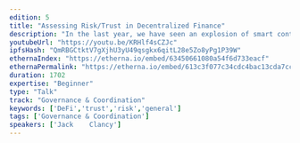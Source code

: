 ```yaml
---
edition: 5
title: "Assessing Risk/Trust in Decentralized Finance"
description: "In the last year, we have seen an explosion of smart contract based lending/borrowing, which has become the biggest sub-category of DeFi by far. But not all lending protocols are created equal. Different protocols have different risk/reward profiles, and comparing their rates are often apples to oranges comparisons. I would like to present a model I have been developing to assess the risk of different decentralized lending protocols that takes into account elements of both smart contract risk and liquidity risk. This model will be consumer facing, and will attempt to better inform protocol's users as they make important financial decisions. If we want people to be their own bank, we will need to provide tools akin to what current banks have when making financial decisions."
youtubeUrl: "https://youtu.be/KRHlf4sCZJc"
ipfsHash: "QmRBGCtktV7gXjhU3yU49qsgkx6qitL28e5Zo8yPg1P39W"
ethernaIndex: "https://etherna.io/embed/63450661080a54f6d733eacf"
ethernaPermalink: "https://etherna.io/embed/613c3f077c34cdc4bac13cda7cccb33121b7dcdc924d51ba93c72ec634c89028"
duration: 1702
expertise: "Beginner"
type: "Talk"
track: "Governance & Coordination"
keywords: ['DeFi','trust','risk','general']
tags: ['Governance & Coordination']
speakers: ['Jack	Clancy']
---
```

